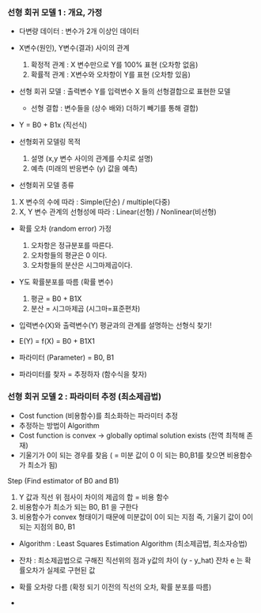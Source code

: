 ### 선형 회귀 모델 1 : 개요, 가정

 - 다변량 데이터 : 변수가 2개 이상인 데이터
 - X변수(원인), Y변수(결과) 사이의 관계
   1) 확정적 관계 : X 변수만으로 Y를 100% 표현 (오차항 없음)
   2) 확률적 관계 : X변수와 오차항이 Y를 표현 (오차항 있음)
   
 - 선형 회귀 모델 : 출력변수 Y를 입력변수 X 들의 선형결합으로 표현한 모델
    - 선형 결합 : 변수들을 (상수 배와) 더하기 빼기를 통해 결합)
 - Y = B0 + B1x (직선식)
 
 - 선형회귀 모델링 목적
   1) 설명 (x,y 변수 사이의 관계를 수치로 설명)
   2) 예측 (미래의 반응변수 (y) 값을 예측)

 - 선형회귀 모델 종류
  1) X 변수의 수에 따라 : Simple(단순) / multiple(다중)
  2) X, Y 변수 관계의 선형성에 따라 : Linear(선형) / Nonlinear(비선형)

- 확률 오차 (random error) 가정
  1) 오차항은 정규분포를 따른다.
  2) 오차항들의 평균은 0 이다.
  3) 오차항들의 분산은 시그마제곱이다.

- Y도 확률분포를 따름 (확률 변수)
  1) 평균 = B0 + B1X
  2) 분산 = 시그마제곱 (시그마=표준편차)
  
- 입력변수(X)와 출력변수(Y) 평균과의 관계를 설명하는 선형식 찾기!

- E(Y) = f(X) = B0 + B1X1
- 파라미터 (Parameter) = B0, B1
- 파라미터를 찾자 = 추정하자 (함수식을 찾자)


### 선형 회귀 모델 2 : 파라미터 추정 (최소제곱법)

 - Cost function (비용함수)를 최소화하는 파라미터 추정
 - 추정하는 방법이 Algorithm 
 - Cost function is convex -> globally optimal solution exists (전역 최적해 존재)
 - 기울기가 0이 되는 경우를 찾음 ( = 미분 값이 0 이 되는 B0,B1를 찾으면 비용함수가 최소가 됨)
 
 Step (Find estimator of B0 and B1)
 1) Y 값과 직선 위 점사이 차이의 제곱의 합 = 비용 함수
 2) 비용함수가 최소가 되는 B0, B1 을 구한다
 3) 비용함수가 convex 형태이기 때문에 미분값이 0이 되는 지점 즉, 기울기 값이 0이 되는 지점의 B0, B1
 
 - Algorithm : Least Squares Estimation Algorithm (최소제곱법, 최소자승법)

 - 잔차 : 최소제곱법으로 구해진 직선위의 점과 y값의 차이 (y - y_hat)
          잔차 e 는 확률오차가 실제로 구현된 값
 - 확률 오차랑 다름 (확정 되기 이전의 직선의 오차, 확률 분포를 따름)
 - 
 
